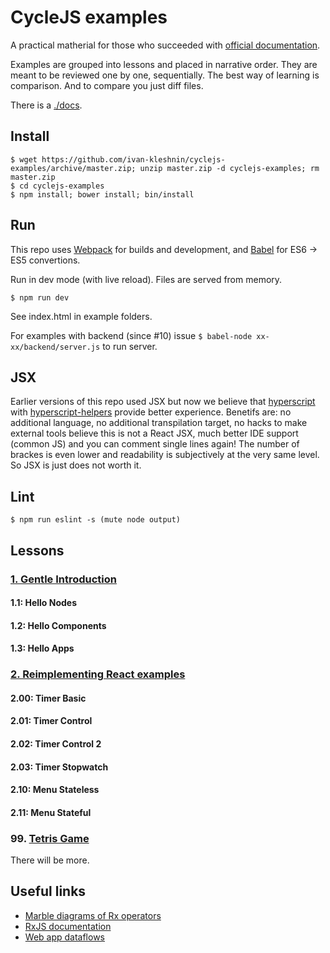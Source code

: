 # CycleJS examples

A practical matherial for those who succeeded with [official documentation](http://cycle.js.org/getting-started.html).

Examples are grouped into lessons and placed in narrative order.
They are meant to be reviewed one by one, sequentially. The best way of learning is comparison.
And to compare you just diff files.

There is a [./docs](documentation).

## Install

```
$ wget https://github.com/ivan-kleshnin/cyclejs-examples/archive/master.zip; unzip master.zip -d cyclejs-examples; rm master.zip
$ cd cyclejs-examples
$ npm install; bower install; bin/install
```

## Run

This repo uses [Webpack](http://webpack.github.io/) for builds and development, and
[Babel](babeljs.io) for ES6 -> ES5 convertions.

Run in dev mode (with live reload). Files are served from memory.
```
$ npm run dev
```
See index.html in example folders.

For examples with backend (since \#10) issue `$ babel-node xx-xx/backend/server.js` to run server.

## JSX

Earlier versions of this repo used JSX but now we believe that [hyperscript](https://github.com/dominictarr/hyperscript) with [hyperscript-helpers](https://github.com/ohanhi/hyperscript-helpers)
provide better experience. Benetifs are: no additional language, no additional transpilation target,
no hacks to make external tools believe this is not a React JSX, much better IDE support (common JS) and you can comment single lines again!
The number of brackes is even lower and readability is subjectively at the very same level.
So JSX is just does not worth it.

## Lint

```
$ npm run eslint -s (mute node output)
```

## Lessons

### [1. Gentle Introduction](docs/lessons-1.md)

#### 1.1: Hello Nodes

#### 1.2: Hello Components

#### 1.3: Hello Apps

### [2. Reimplementing React examples](docs/lessons-2.md)

#### 2.00: Timer Basic

#### 2.01: Timer Control

#### 2.02: Timer Control 2

#### 2.03: Timer Stopwatch

#### 2.10: Menu Stateless

#### 2.11: Menu Stateful

### 99. [Tetris Game](https://github.com/ivan-kleshnin/tetris-cyclejs)

There will be more.

## Useful links

* [Marble diagrams of Rx operators](http://rxmarbles.com/)
* [RxJS documentation](https://github.com/Reactive-Extensions/RxJS/tree/master/doc)
* [Web app dataflows](https://github.com/Paqmind/dataflows)

